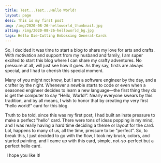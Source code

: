```yaml
---
title: Test...Test...Hello World!
layout: page
desc: This is my first post
img: /img/2020-08-26-helloworld_thumbnail.jpg
altimg: /img/2020-08-26-helloworld_bg.jpg
tags: Hello Die-Cutting Embossing General-Cards
---
```


So, I decided it was time to start a blog to share my love for arts and crafts. With motivation and support from my husband and family, I am super excited to start this blog where I can share my crafty adventures. No pressure at all, will just see how it goes. As they say, firsts are always special, and I had to cherish this special moment.

Many of you might not know, but I am a software engineer by the day, and a crafter by the night. Whenever a newbie starts to code or even when a seasoned engineer decides to learn a new language—the first thing they do is get the computer to say “Hello, World!”. Nearly everyone swears by this tradition, and by all means, I wish to honor that by creating my very first "hello world!" card for this blog.

Truth to be told, since this was my first post, I had built an inate pressure to make a perfect "hello" card. There were tons of ideas popping in my mind, and I was really having a hard time deciding a theme or layout for the card. Lol, happens to many of us, all the time, pressure to be "perfect". So, to break this, I just decided to go with the flow, I took my brush, colors, and started painting, and I came up with this card, simple, not-so-perfect but a perfect hello card.


<img src="/img/lazyload-ph.png" data-src="/img/2020-08-26-helloworld_1.jpg" class="img-fluid mx-auto d-block lazyload" alt="sanfran" />
I hope you like it!





